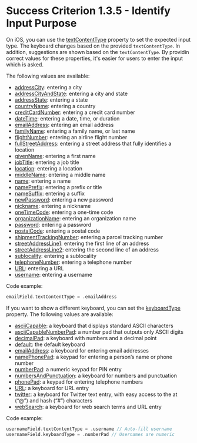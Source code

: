 # Success Criterion 1.3.5 - Identify Input Purpose

On iOS, you can use the [textContentType](https://developer.apple.com/documentation/uikit/uitextinputtraits/1649656-textcontenttype) property to set the expected input type. The keyboard changes based on the provided `textContentType`. In addition, suggestions are shown based on the `textContentType`. By providin correct values for these properties, it's easier for users to enter the input which is asked.

The following values are available:

* [addressCity](https://developer.apple.com/documentation/uikit/uitextcontenttype/1649648-addresscity): entering a city
* [addressCityAndState](https://developer.apple.com/documentation/uikit/uitextcontenttype/1649657-addresscityandstate): entering a city and state
* [addressState](https://developer.apple.com/documentation/uikit/uitextcontenttype/1649654-addressstate): entering a state
* [countryName](https://developer.apple.com/documentation/uikit/uitextcontenttype/1649650-countryname): entering a country
* [creditCardNumber](https://developer.apple.com/documentation/uikit/uitextcontenttype/1778267-creditcardnumber): entering a credit card number
* [dateTime](https://developer.apple.com/documentation/uikit/uitextcontenttype/3750919-datetime): entering a date, time, or duration
* [emailAddress](https://developer.apple.com/documentation/uikit/uitextcontenttype/1649660-emailaddress): entering an email address
* [familyName](https://developer.apple.com/documentation/uikit/uitextcontenttype/1649662-familyname): entering a family name, or last name
* [flightNumber](https://developer.apple.com/documentation/uikit/uitextcontenttype/3750920-flightnumber): entering an airline flight number
* [fullStreetAddress](https://developer.apple.com/documentation/uikit/uitextcontenttype/1649661-fullstreetaddress): entering a street address that fully identifies a location
* [givenName](https://developer.apple.com/documentation/uikit/uitextcontenttype/1649659-givenname): entering a first name
* [jobTitle](https://developer.apple.com/documentation/uikit/uitextcontenttype/1649667-jobtitle): entering a job title
* [location](https://developer.apple.com/documentation/uikit/uitextcontenttype/1649646-location): entering a location
* [middleName](https://developer.apple.com/documentation/uikit/uitextcontenttype/1649653-middlename): entering a middle name
* [name](https://developer.apple.com/documentation/uikit/uitextcontenttype/1649669-name): entering a name
* [namePrefix](https://developer.apple.com/documentation/uikit/uitextcontenttype/1649647-nameprefix): entering a prefix or title
* [nameSuffix](https://developer.apple.com/documentation/uikit/uitextcontenttype/1649665-namesuffix): entering a suffix
* [newPassword](https://developer.apple.com/documentation/uikit/uitextcontenttype/2980929-newpassword): entering a new password
* [nickname](https://developer.apple.com/documentation/uikit/uitextcontenttype/1649652-nickname): entering a nickname
* [oneTimeCode](https://developer.apple.com/documentation/uikit/uitextcontenttype/2980930-onetimecode): entering a one-time code
* [organizationName](https://developer.apple.com/documentation/uikit/uitextcontenttype/1649666-organizationname): entering an organization name
* [password](https://developer.apple.com/documentation/uikit/uitextcontenttype/2865813-password): entering a password
* [postalCode](https://developer.apple.com/documentation/uikit/uitextcontenttype/1649649-postalcode): entering a postal code
* [shipmentTrackingNumber](https://developer.apple.com/documentation/uikit/uitextcontenttype/3750921-shipmenttrackingnumber): entering a parcel tracking number
* [streetAddressLine1](https://developer.apple.com/documentation/uikit/uitextcontenttype/1649663-streetaddressline1): entering the first line of an address
* [streetAddressLine2](https://developer.apple.com/documentation/uikit/uitextcontenttype/1649658-streetaddressline2): entering the second line of an address
* [sublocality](https://developer.apple.com/documentation/uikit/uitextcontenttype/1649655-sublocality): entering a sublocality
* [telephoneNumber](https://developer.apple.com/documentation/uikit/uitextcontenttype/1649664-telephonenumber): entering a telephone number
* [URL](https://developer.apple.com/documentation/uikit/uitextcontenttype/1649651-url): entering a URL
* [username](https://developer.apple.com/documentation/uikit/uitextcontenttype/2866088-username): entering a username

Code example:

```swift
emailField.textContentType = .emailAddress
```

If you want to show a different keyboard, you can set the [keyboardType](https://developer.apple.com/documentation/uikit/uitextinputtraits/1624457-keyboardtype) property. The following values are available:

* [asciiCapable](https://developer.apple.com/documentation/uikit/uikeyboardtype/asciicapable): a keyboard that displays standard ASCII characters
* [asciiCapableNumberPad](https://developer.apple.com/documentation/uikit/uikeyboardtype/asciicapablenumberpad): a number pad that outputs only ASCII digits
* [decimalPad](https://developer.apple.com/documentation/uikit/uikeyboardtype/decimalpad): a keyboard with numbers and a decimal point
* [default](https://developer.apple.com/documentation/uikit/uikeyboardtype/default): the default keyboard
* [emailAddress](https://developer.apple.com/documentation/uikit/uikeyboardtype/emailaddress): a keyboard for entering email addresses
* [namePhonePad](https://developer.apple.com/documentation/uikit/uikeyboardtype/namephonepad): a keypad for entering a person’s name or phone number
* [numberPad](https://developer.apple.com/documentation/uikit/uikeyboardtype/numberpad): a numeric keypad for PIN entry
* [numbersAndPunctuation](https://developer.apple.com/documentation/uikit/uikeyboardtype/numbersandpunctuation): a keyboard for numbers and punctuation
* [phonePad](https://developer.apple.com/documentation/uikit/uikeyboardtype/phonepad): a keypad for entering telephone numbers
* [URL](https://developer.apple.com/documentation/uikit/uikeyboardtype/url): a keyboard for URL entry
* [twitter](https://developer.apple.com/documentation/uikit/uikeyboardtype/twitter): a keyboard for Twitter text entry, with easy access to the at (“@”) and hash (“#”) characters
* [webSearch](https://developer.apple.com/documentation/uikit/uikeyboardtype/websearch): a keyboard for web search terms and URL entry

Code example:

```swift
usernameField.textContentType = .username // Auto-fill username
usernameField.keyboardType = .numberPad // Usernames are numeric
```
